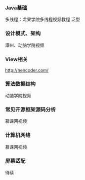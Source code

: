 

### Java基础

多线程：龙果学院多线程视频教程
泛型

### 设计模式、架构

潭州、动脑学院视频

### View相关

http://hencoder.com/

### 算法数据结构

动脑学院视频

### 常见开源框架源码分析

慕课网视频

### 计算机网络

慕课网视频

### 屏幕适配

待续